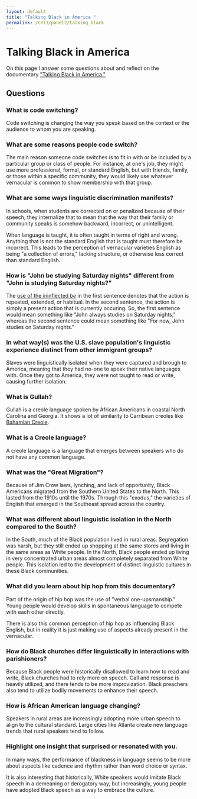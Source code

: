 ```yaml
---
layout: default
title: "Talking Black in America "
permalink: /cel3/panel2/talking_black
---
```


# Talking Black in America

On this page I answer some questions about and reflect on the documentary ["Talking Black in America."](https://video.alexanderstreet.com/p/46woJlW77)


## Questions

### What is code switching?

Code switching is changing the way you speak based on the context or the audience to whom you are speaking.

### What are some reasons people code switch?

The main reason someone code switches is to fit in with or be included by a particular group or class of people. For instance, at one's job, they might use more professional, formal, or standard English, but with friends, family, or those within a specific community, they would likely use whatever vernacular is common to show membership with that group.

### What are some ways linguistic discrimination manifests?

In schools, when students are corrected on or penalized because of their speech, they internalize that to mean that the way that their family or community speaks is somehow backward, incorrect, or unintelligent. 

When language is taught, it is often taught in terms of right and wrong. Anything that is not the standard English that is taught must therefore be incorrect. This leads to the perception of vernacular varieties English as being "a collection of errors," lacking structure, or otherwise less correct than standard English.

### How is "John be studying Saturday nights" different from "John is studying Saturday nights?"

The [use of the ininflected *be*](https://en.wikipedia.org/wiki/Habitual_be) in the first sentence denotes that the action is repeated, extended, or habitual. In the second sentence, the action is simply a present action that is currently occuring. So, the first sentence would mean something like "John always studies on Saturday nights," whereas the second sentence could mean something like "For now, John studies on Saturday nights."

### In what way(s) was the U.S. slave population's linguistic experience distinct from other immigrant groups?

Slaves were linguistically isolated when they were captured and brough to America, meaning that they had no-one to speak their native languages with. Once they got to America, they were not taught to read or write, causing further isolation.

### What is Gullah?

Gullah is a creole language spoken by African Americans in coastal North Carolina and Georgia. It shows a lot of similarity to Carribean creoles like [Bahamian Creole](/cel3/panel2/creole).

### What is a Creole language?

A creole language is a language that emerges between speakers who do not have any common language.

### What was the "Great Migration"?

Because of Jim Crow laws, lynching, and lack of opportunity, Black Americans migrated from the Southern United States to the North. This lasted from the 1910s until the 1970s. Through this "exodus," the varieties of English that emerged in the Southeast spread across the country. 

### What was different about linguistic isolation in the North compared to the South?

In the South, much of the Black population lived in rural areas. Segregation was harsh, but they still ended up shopping at the same stores and living in the same areas as White people. In the North, Black people ended up living in very concentrated urban areas almost completely separated from White people. This isolation led to the development of distinct linguistic cultures in these Black communities.

### What did you learn about hip hop from this documentary?

Part of the origin of hip hop was the use of "verbal one-upsmanship." Young people would develop skills in spontaneous language to compete with each other directly.

There is also this common perception of hip hop as influencing Black English, but in reality it is just making use of aspects already present in the vernacular.

### How do Black churches differ linguistically in interactions with parishioners?

Because Black people were historically disallowed to learn how to read and write, Black churches had to rely more on speech. Call and response is heavily utilized, and there tends to be more improvization. Black preachers also tend to utilize bodily movements to enhance their speech.

### How is African American language changing?

Speakers in rural areas are increasingly adopting more urban speech to align to the cultural standard. Large cities like Atlanta create new language trends that rural speakers tend to follow. 

### Highlight one insight that surprised or resonated with you.

In many ways, the performance of blackness in language seems to be more about aspects like cadence and rhythm rather than word choice or syntax.

It is also interesting that historically, White speakers would imitate Black speech in a demeaning or derogatory way, but increasingly, young people have adopted Black speech as a way to embrace the culture. 





